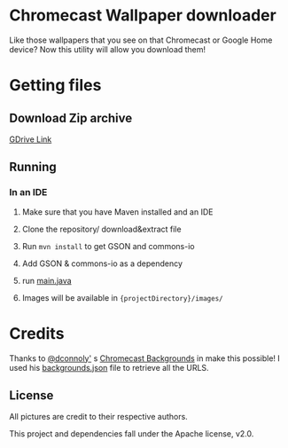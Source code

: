 # Chromecast Wallpaper downloader

Like those wallpapers that you see on that Chromecast or Google Home device? Now this utility will allow you download them!

# Getting files

## Download Zip archive

[GDrive Link](https://drive.google.com/drive/u/1/folders/1BoQpbMud89BNn6c-JxDBAXKVFGQJiuAF)

## Running

### In an IDE

1. Make sure that you have Maven installed and an IDE

2. Clone the repository/ download&extract file

3. Run `mvn install` to get GSON and commons-io

4. Add GSON & commons-io  as a dependency

5. run [main.java](src/main/main.java)

6. Images will be available in `{projectDirectory}/images/`

# Credits

Thanks to [@dconnoly'](https://github.com/dconnolly) s [Chromecast Backgrounds](https://github.com/dconnolly/chromecast-backgrounds/) in make this possible! I used his [backgrounds.json](https://github.com/dconnolly/chromecast-backgrounds/blob/master/backgrounds.json) file to retrieve all the URLS.

## License

All pictures are credit to their respective authors. 

This project and dependencies fall under the Apache license, v2.0.
